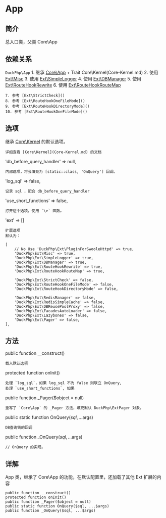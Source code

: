 # App

## 简介
总入口类，父类 Core\App
## 依赖关系
`DuckPhp\App` 
    1. 继承 [Core\App](Core-App.md)
        + Trait Core\Kernel(Core-Kernel.md)
    2. 使用 [Ext\Misc](Ext-Misc.md)
    3. 使用 [Ext\SimpleLogger](Ext-SimpleLogger.md)
    4. 使用 [Ext\DBManager](Ext-DBManager.md)
    5. 使用 [Ext\RouteHookRewrite](Ext-RouteHookRewrite.md)
    6. 使用 [Ext\RouteHookRouteMap](Ext-RouteHookRouteMap.md)
    
    7. 参考 [Ext\StrictCheck]()
    8. 参考 [Ext\RouteHookOneFileMode]()
    9. 参考 [Ext\RouteHookDirectoryMode]()
    10. 参考 [Ext\RouteHookOneFileMode]()
## 选项
继承 [Core\Kernel](Core-Kernel.md) 的默认选项。

    详细查看 [Core\Kernel](Core-Kernel.md) 的文档
'db_before_query_handler' => null,

    内部选项，将会填充为 [static::class, 'OnQuery'] 回调。
'log_sql' => false,

    记录 sql ，配合 db_before_query_handler
'use_short_functions' => false,

    打开这个选项，使用 `\e` 函数。
'ext' => \[\]

    扩展选项
    默认为：
```
[
    // No Use 'DuckPhp\Ext\PluginForSwooleHttpd' => true,
    'DuckPhp\Ext\Misc' => true,
    'DuckPhp\Ext\SimpleLogger' => true,
    'DuckPhp\Ext\DBManager' => true,
    'DuckPhp\Ext\RouteHookRewrite' => true,
    'DuckPhp\Ext\RouteHookRouteMap' => true,
    
    'DuckPhp\Ext\StrictCheck' => false,
    'DuckPhp\Ext\RouteHookOneFileMode' => false,
    'DuckPhp\Ext\RouteHookDirectoryMode' => false,
    
    'DuckPhp\Ext\RedisManager' => false,
    'DuckPhp\Ext\RedisSimpleCache' => false,
    'DuckPhp\Ext\DBReusePoolProxy' => false,
    'DuckPhp\Ext\FacadesAutoLoader' => false,
    'DuckPhp\Ext\Lazybones' => false,
    'DuckPhp\Ext\Pager' => false,
],
```

## 方法
public function __construct()

    载入默认选项
protected function onInit()

    处理 `log_sql`，如果 log_sql 不为 false 则联立 OnQuery,
    处理 `use_short_functions`, 如果
public function _Pager($object = null)

    重写了 `Core\App` 的 _Pager 方法，填充默认 DuckPhp\ExtPager 对象。
public static function OnQuery($sql, ...$args)

    DB查询钱的回调
public function _OnQuery($sql, ...$args)

    // OnQuery 的实现。
## 详解

App 类，继承了 Core\App 的功能，在默认配置里，还加载了其他 Ext 扩展的内容

    public function __construct()
    protected function onInit()
    public function _Pager($object = null)
    public static function OnQuery($sql, ...$args)
    public function _OnQuery($sql, ...$args)